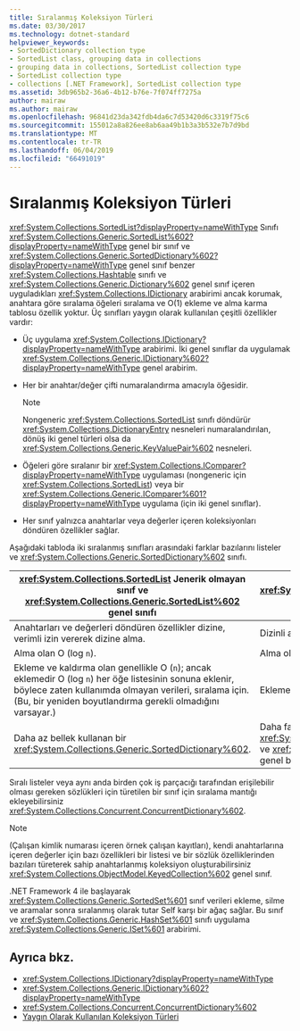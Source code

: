 ```yaml
---
title: Sıralanmış Koleksiyon Türleri
ms.date: 03/30/2017
ms.technology: dotnet-standard
helpviewer_keywords:
- SortedDictionary collection type
- SortedList class, grouping data in collections
- grouping data in collections, SortedList collection type
- SortedList collection type
- collections [.NET Framework], SortedList collection type
ms.assetid: 3db965b2-36a6-4b12-b76e-7f074ff7275a
author: mairaw
ms.author: mairaw
ms.openlocfilehash: 96841d23da342fdb4da6c7d53420d6c3319f75c6
ms.sourcegitcommit: 155012a8a826ee8ab6aa49b1b3a3b532e7b7d9bd
ms.translationtype: MT
ms.contentlocale: tr-TR
ms.lasthandoff: 06/04/2019
ms.locfileid: "66491019"
---
```

# <a name="sorted-collection-types"></a>Sıralanmış Koleksiyon Türleri
<xref:System.Collections.SortedList?displayProperty=nameWithType> Sınıfı <xref:System.Collections.Generic.SortedList%602?displayProperty=nameWithType> genel bir sınıf ve <xref:System.Collections.Generic.SortedDictionary%602?displayProperty=nameWithType> genel sınıf benzer <xref:System.Collections.Hashtable> sınıfı ve <xref:System.Collections.Generic.Dictionary%602> genel sınıf içeren uyguladıkları <xref:System.Collections.IDictionary> arabirimi ancak korumak, anahtara göre sıralama öğeleri sıralama ve O(1) ekleme ve alma karma tablosu özellik yoktur. Üç sınıfları yaygın olarak kullanılan çeşitli özellikler vardır:  
  
- Üç uygulama <xref:System.Collections.IDictionary?displayProperty=nameWithType> arabirimi. İki genel sınıflar da uygulamak <xref:System.Collections.Generic.IDictionary%602?displayProperty=nameWithType> genel arabirim.  
  
- Her bir anahtar/değer çifti numaralandırma amacıyla öğesidir.  
  
    > [!NOTE]
    >  Nongeneric <xref:System.Collections.SortedList> sınıfı döndürür <xref:System.Collections.DictionaryEntry> nesneleri numaralandırılan, dönüş iki genel türleri olsa da <xref:System.Collections.Generic.KeyValuePair%602> nesneleri.  
  
- Öğeleri göre sıralanır bir <xref:System.Collections.IComparer?displayProperty=nameWithType> uygulaması (nongeneric için <xref:System.Collections.SortedList>) veya bir <xref:System.Collections.Generic.IComparer%601?displayProperty=nameWithType> uygulama (için iki genel sınıflar).  
  
- Her sınıf yalnızca anahtarlar veya değerler içeren koleksiyonları döndüren özellikler sağlar.  
  
 Aşağıdaki tabloda iki sıralanmış sınıfları arasındaki farklar bazılarını listeler ve <xref:System.Collections.Generic.SortedDictionary%602> sınıfı.  
  
|<xref:System.Collections.SortedList> Jenerik olmayan sınıf ve <xref:System.Collections.Generic.SortedList%602> genel sınıfı|<xref:System.Collections.Generic.SortedDictionary%602> Genel sınıf|  
|--------------------------------------------------------------------------------------------------------------------------------------------------------------------------------------------------------------------------------------------------------------------------------------------------------------------------------|--------------------------------------------------------------------------------------------------------------------------------------------------------------------------|  
|Anahtarları ve değerleri döndüren özellikler dizine, verimli izin vererek dizine alma.|Dizinli alma yok.|  
|Alma olan O (log `n`).|Alma olan O (log `n`).|  
|Ekleme ve kaldırma olan genellikle O (`n`); ancak eklemedir O (log `n`) her öğe listesinin sonuna eklenir, böylece zaten kullanımda olmayan verileri, sıralama için. (Bu, bir yeniden boyutlandırma gerekli olmadığını varsayar.)|Ekleme ve kaldırma olan O (log `n`).|  
|Daha az bellek kullanan bir <xref:System.Collections.Generic.SortedDictionary%602>.|Daha fazla bellek kullanan <xref:System.Collections.SortedList> jenerik olmayan sınıf ve <xref:System.Collections.Generic.SortedList%602> genel bir sınıf.|  
  
 Sıralı listeler veya aynı anda birden çok iş parçacığı tarafından erişilebilir olması gereken sözlükleri için türetilen bir sınıf için sıralama mantığı ekleyebilirsiniz <xref:System.Collections.Concurrent.ConcurrentDictionary%602>.  
  
> [!NOTE]
>  (Çalışan kimlik numarası içeren örnek çalışan kayıtları), kendi anahtarlarına içeren değerler için bazı özellikleri bir listesi ve bir sözlük özelliklerinden bazıları türeterek sahip anahtarlanmış koleksiyon oluşturabilirsiniz <xref:System.Collections.ObjectModel.KeyedCollection%602> genel sınıf.  
  
 .NET Framework 4 ile başlayarak <xref:System.Collections.Generic.SortedSet%601> sınıf verileri ekleme, silme ve aramalar sonra sıralanmış olarak tutar Self karşı bir ağaç sağlar. Bu sınıf ve <xref:System.Collections.Generic.HashSet%601> sınıfı uygulama <xref:System.Collections.Generic.ISet%601> arabirimi.  
  
## <a name="see-also"></a>Ayrıca bkz.

- <xref:System.Collections.IDictionary?displayProperty=nameWithType>
- <xref:System.Collections.Generic.IDictionary%602?displayProperty=nameWithType>
- <xref:System.Collections.Concurrent.ConcurrentDictionary%602>
- [Yaygın Olarak Kullanılan Koleksiyon Türleri](../../../docs/standard/collections/commonly-used-collection-types.md)
